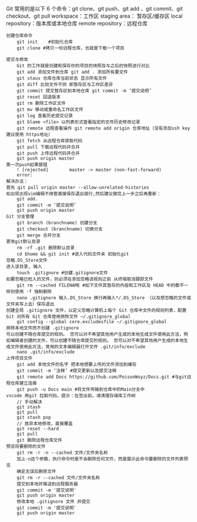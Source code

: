 Git 常用的是以下 6 个命令：git clone、git push、git add 、git commit、git checkout、git pull
	workspace：工作区
	staging area：
	暂存区/缓存区
	local repository：版本库或本地仓库
	remote repository：远程仓库

	创建仓库命令
		git init	#初始化仓库
		git clone #拷贝一份远程仓库，也就是下载一个项目
	
	提交与修改
		Git 的工作就是创建和保存你的项目的快照及与之后的快照进行对比
		git add 添加文件到仓库 git add . 添加所有要文件
        git staus 仓库仓库当前状态 显示所有文件
		git diff 比较文件不同 即暂存区与工作区差异
		git commit 提交暂存区到本地仓库 git commit -m ‘提交说明’
		git reset 回退版本
		git rm 删除工作区文件
		git mv 移动或重命名工作区文件
		git log 查看历史提交记录
		git blame <file> 以列表形式查看指定的文件历史修改记录
		git remote 远程查看操作 git remote add origin 仓库地址（没有添加ssh key建议使用 https地址）
		git fetch 从远程仓库获取代码
		git pull 下载远程代码并合并
		git push 上传远程代码并合并
		git push origin master 
	第一次push如果报错
		! [rejected]        master -> master (non-fast-forward)
		error:
	解决办法：
	首先 git pull origin master --allow-unrelated-histories
	如出现出现vim编辑不用管直接保存退出就行,然后建议做完上一步之后再重新：
		git add.
		git commit -m ‘提交说明’
		git push origin master
	Git 分支管理
		git branch (branchname) 创建分支
		git checkout (branchname) 切换分支
		git merge 合并分支
 	更改git默认目录
		rm -rf .git 删除默认目录
		cd $home && git init #进入代码文件夹 初始化git 
 	忽略.DS_Store文件
	进入该目录, 输入
		touch .gitignore #创建.gitignore文件
	如要忽略已检入的文件，则必须在添加忽略该规则之前 从终端取消跟踪文件
		git rm --cached FILENAME #如下文件其暂存的内容和工作区及 HEAD 中的都不一样则使用 -f 强制删除
		nano .gitignore 输入.DS_Store 换行再输入*/.DS_Store （以及想忽略的文件或文件夹写上去）保存退出
	创建全局 .gitignore 文件，以定义忽略计算机上每个 Git 仓库中文件的规则列表，配置 Git 对所有 Git 仓库使用排除文件 ~/.gitignore_global
		git config --global core.excludesfile ~/.gitignore_global
	排除本地文件而不创建 .gitignore
	可以创建不随仓库提交的规则。 您可以对不希望其他用户生成的本地生成文件使用此方法，例如编辑者创建的文件，可以创建不随仓库提交的规则。 您可以对不希望其他用户生成的本地生成文件使用此方法，常用的文本编辑器打开文件 .git/info/exclude
		nano .git/info/exclude
	上传项目文件
		git add 本地文件的名字 把本地想要上传的文件添加到缓存
		git commit -m ‘注释’ #提交更新以及提交注释
		git remote add Docs https://github.com/PoisonWxyz/Docs.git #与git远程仓库建立连接
		git push -u Docs main #将文件传输到仓库中的Main分支中
 	vscode 用git 拉取代码，提示：在签出前，请清理存储库工作树
	 	// 手动解决
	 	git stash
	 	git pull
	 	git stash pop
	 	// 放弃本地修改，直接覆盖
	 	git reset --hard
	 	git pull
	 	git 删除远程仓库文件
	预览将要删除的文件
	 	git rm -r -n --cached 文件/文件夹名称 
	 	加上-n这个参数，执行命令时是不会删除任何文件，而是展示此命令要删除的文件列表预览
	 	确定无误后删除文件
	 	git rm -r --cached 文件/文件夹名称
	 	提交到本地并推送到远程服务器
	 	git commit -m '提交说明'
	 	git push origin master
	 	修改本地 .gitignore 文件 并提交
	 	git commit -m '提交说明'
	 	git push origin master
		 